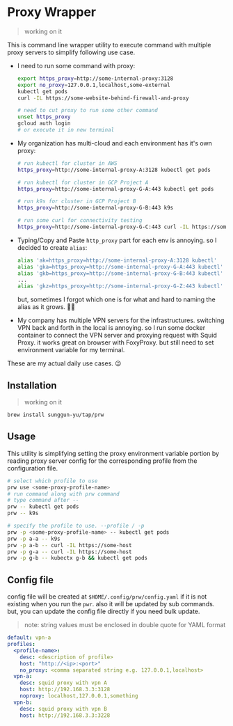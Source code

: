 # Proxy Wrapper

> working on it

This is command line wrapper utility to execute command with multiple proxy servers to simplify following use case.

- I need to run some command with proxy:

  ```bash
  export https_proxy=http://some-internal-proxy:3128
  export no_proxy=127.0.0.1,localhost,some-external
  kubectl get pods
  curl -IL https://some-website-behind-firewall-and-proxy

  # need to cut proxy to run some other command
  unset https_proxy
  gcloud auth login
  # or execute it in new terminal
  ```

- My organization has multi-cloud and each environment has it's own proxy:

  ```bash
  # run kubectl for cluster in AWS
  https_proxy=http://some-internal-proxy-A:3128 kubectl get pods

  # run kubectl for cluster in GCP Project A
  https_proxy=http://some-internal-proxy-G-A:443 kubectl get pods

  # run k9s for cluster in GCP Project B
  https_proxy=http://some-internal-proxy-G-B:443 k9s

  # run some curl for connectivity testing
  https_proxy=http://some-internal-proxy-G-C:443 curl -IL https://some-internal-host
  ```

- Typing/Copy and Paste `http_proxy` part for each env is annoying. so I decided to create `alias`:

  ```bash
  alias 'ak=https_proxy=http://some-internal-proxy-A:3128 kubectl'
  alias 'gka=https_proxy=http://some-internal-proxy-G-A:443 kubectl'
  alias 'gkb=https_proxy=http://some-internal-proxy-G-B:443 kubectl'
  ...
  alias 'gkz=https_proxy=http://some-internal-proxy-G-Z:443 kubectl'
  ```

  but, sometimes I forgot which one is for what and hard to naming the alias as it grows. 😮‍💨

- My company has multiple VPN servers for the infrastructures. switching VPN back and forth in the local is annoying. so I run some docker container to connect the VPN server and proxying request with Squid Proxy. it works great on browser with FoxyProxy. but still need to set environment variable for my terminal.

These are my actual daily use cases. 😉

## Installation

> working on it

```bash
brew install sunggun-yu/tap/prw
```

## Usage

This utility is simplifying setting the proxy environment variable portion by reading proxy server config for the corresponding profile from the configuration file.

```bash
# select which profile to use
prw use <some-proxy-profile-name>
# run command along with prw command
# type command after --
prw -- kubectl get pods
prw -- k9s
```

```bash
# specify the profile to use. --profile / -p
prw -p <some-proxy-profile-name> -- kubectl get pods
prw -p a-a -- k9s
prw -p a-b -- curl -IL https://some-host
prw -p g-a -- curl -IL https://some-host
prw -p g-b -- kubectx g-b && kubectl get pods
```

## Config file

config file will be created at `$HOME/.config/prw/config.yaml` if it is not existing when you run the `pwr`. also it will be updated by sub commands.
but, you can update the config file directly if you need bulk update.

> note: string values must be enclosed in double quote for YAML format

```yaml
default: vpn-a
profiles:
  <profile-name>:
    desc: <description of profile>
    host: "http://<ip>:<port>"
    no_proxy: <comma separated string e.g. 127.0.0.1,localhost>
  vpn-a:
    desc: squid proxy with vpn A
    host: http://192.168.3.3:3128
    noproxy: localhost,127.0.0.1,something
  vpn-b:
    desc: squid proxy with vpn B
    host: http://192.168.3.3:3228
```
